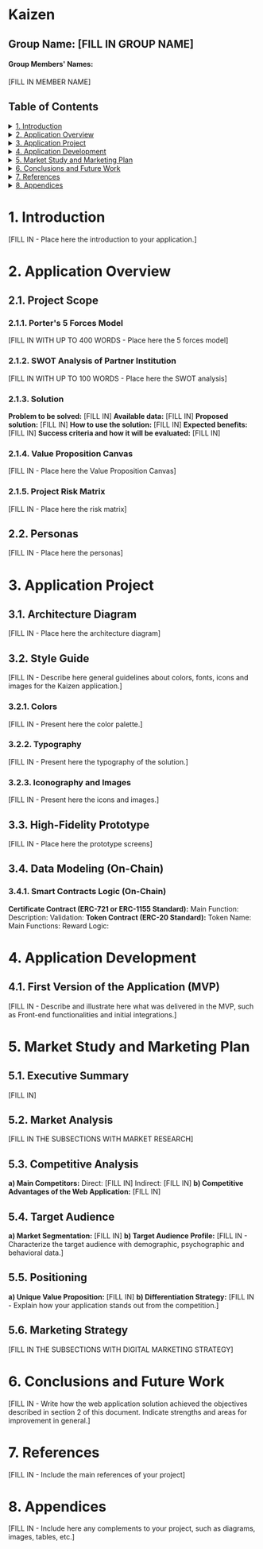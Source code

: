 # Kaizen
## Group Name: [FILL IN GROUP NAME]
#### Group Members' Names:
[FILL IN MEMBER NAME]


## Table of Contents

<details>
  <summary><a href="#1-introduction">1. Introduction</a></summary>
</details>

<details>
  <summary><a href="#2-application-overview">2. Application Overview</a></summary>
  <ul>
    <li>
      <a href="#21-project-scope">2.1. Project Scope</a>
      <ul>
        <li><a href="#211-porter-5-forces-model">2.1.1. Porter's 5 Forces Model</a></li>
        <li><a href="#212-swot-analysis-of-partner-institution">2.1.2. SWOT Analysis of Partner Institution</a></li>
        <li><a href="#213-solution">2.1.3. Solution</a></li>
        <li><a href="#214-value-proposition-canvas">2.1.4. Value Proposition Canvas</a></li>
        <li><a href="#215-project-risk-matrix">2.1.5. Project Risk Matrix</a></li>
      </ul>
    </li>
    <li><a href="#22-personas">2.2. Personas</a></li>
  </ul>
</details>

<details>
  <summary><a href="#3-application-project">3. Application Project</a></summary>
  <ul>
    <li><a href="#31-architecture-diagram">3.1. Architecture Diagram</a></li>
    <li><a href="#32-style-guide">3.2. Style Guide</a></li>
    <ul>
      <li><a href="#321-colors">3.2.1. Colors</a></li>
      <li><a href="#322-typography">3.2.2. Typography</a></li>
      <li><a href="#323-iconography-and-images">3.2.3. Iconography and Images</a></li>
    </ul>
    <li><a href="#33-high-fidelity-prototype">3.3. High-Fidelity Prototype</a></li>
    <li><a href="#34-data-modeling-on-chain">3.4. Data Modeling (On-Chain)</a></li>
    <ul>
      <li><a href="#341-smart-contracts-logic-on-chain">3.4.1. Smart Contracts Logic (On-Chain)</a></li>
    </ul>
  </ul>
</details>

<details>
  <summary><a href="#4-application-development">4. Application Development</a></summary>
  <ul>
    <li><a href="#41-first-version-of-the-application-mvp">4.1. First Version of the Application (MVP)</a></li>
  </ul>
</details>

<details>
  <summary><a href="#5-market-study-and-marketing-plan">5. Market Study and Marketing Plan</a></summary>
  <ul>
    <li><a href="#51-executive-summary">5.1. Executive Summary</a></li>
    <li><a href="#52-market-analysis">5.2. Market Analysis</a></li>
    <li><a href="#53-competitive-analysis">5.3. Competitive Analysis</a></li>
    <li><a href="#54-target-audience">5.4. Target Audience</a></li>
    <li><a href="#55-positioning">5.5. Positioning</a></li>
    <li><a href="#56-marketing-strategy">5.6. Marketing Strategy</a></li>
  </ul>
</details>

<details>
  <summary><a href="#6-conclusions-and-future-work">6. Conclusions and Future Work</a></summary>
</details>

<details>
  <summary><a href="#7-references">7. References</a></summary>
</details>

<details>
  <summary><a href="#8-appendices">8. Appendices</a></summary>
</details>


# 1. Introduction
[FILL IN - Place here the introduction to your application.]


# 2. Application Overview

## 2.1. Project Scope

### 2.1.1. Porter's 5 Forces Model
[FILL IN WITH UP TO 400 WORDS - Place here the 5 forces model]

### 2.1.2. SWOT Analysis of Partner Institution
[FILL IN WITH UP TO 100 WORDS - Place here the SWOT analysis]

### 2.1.3. Solution
**Problem to be solved:** [FILL IN]
**Available data:** [FILL IN]
**Proposed solution:** [FILL IN]
**How to use the solution:** [FILL IN]
**Expected benefits:** [FILL IN]
**Success criteria and how it will be evaluated:** [FILL IN]

### 2.1.4. Value Proposition Canvas
[FILL IN - Place here the Value Proposition Canvas]

### 2.1.5. Project Risk Matrix
[FILL IN - Place here the risk matrix]

## 2.2. Personas
[FILL IN - Place here the personas]


# 3. Application Project

## 3.1. Architecture Diagram
[FILL IN - Place here the architecture diagram]

## 3.2. Style Guide
[FILL IN - Describe here general guidelines about colors, fonts, icons and images for the Kaizen application.]

### 3.2.1. Colors
[FILL IN - Present here the color palette.]

### 3.2.2. Typography
[FILL IN - Present here the typography of the solution.]

### 3.2.3. Iconography and Images
[FILL IN - Present here the icons and images.]

## 3.3. High-Fidelity Prototype
[FILL IN - Place here the prototype screens]

## 3.4. Data Modeling (On-Chain)

### 3.4.1. Smart Contracts Logic (On-Chain)
**Certificate Contract (ERC-721 or ERC-1155 Standard):**
Main Function: 
Description:
Validation:
**Token Contract (ERC-20 Standard):**
Token Name:
Main Functions: 
Reward Logic: 


# 4. Application Development

## 4.1. First Version of the Application (MVP)
[FILL IN - Describe and illustrate here what was delivered in the MVP, such as Front-end functionalities and initial integrations.]


# 5. Market Study and Marketing Plan

## 5.1. Executive Summary
[FILL IN]

## 5.2. Market Analysis
[FILL IN THE SUBSECTIONS WITH MARKET RESEARCH]

## 5.3. Competitive Analysis
**a) Main Competitors:**
Direct: [FILL IN]
Indirect: [FILL IN]
**b) Competitive Advantages of the Web Application:**
[FILL IN]

## 5.4. Target Audience
**a) Market Segmentation:** [FILL IN]
**b) Target Audience Profile:** [FILL IN - Characterize the target audience with demographic, psychographic and behavioral data.]

## 5.5. Positioning
**a) Unique Value Proposition:** [FILL IN]
**b) Differentiation Strategy:** [FILL IN - Explain how your application stands out from the competition.]

## 5.6. Marketing Strategy
[FILL IN THE SUBSECTIONS WITH DIGITAL MARKETING STRATEGY]


# 6. Conclusions and Future Work
[FILL IN - Write how the web application solution achieved the objectives described in section 2 of this document. Indicate strengths and areas for improvement in general.]


# 7. References
[FILL IN - Include the main references of your project]


# 8. Appendices
[FILL IN - Include here any complements to your project, such as diagrams, images, tables, etc.]

